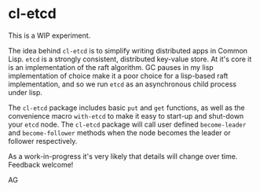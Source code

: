 # cl-etcd

This is a WIP experiment.

The idea behind `cl-etcd` is to simplify writing distributed apps in
Common Lisp.  `etcd` is a strongly consistent, distributed key-value
store.  At it's core it is an implementation of the raft algorithm.
GC pauses in my lisp implementation of choice make it a poor choice
for a lisp-based raft implementation, and so we run `etcd` as an
asynchronous child process under lisp.

The `cl-etcd` package includes basic `put` and `get` functions, as well
as the convenience macro `with-etcd` to make it easy to start-up and
shut-down your `etcd` node.  The `cl-etcd` package will call user defined
`become-leader` and `become-follower` methods when the node becomes
the leader or follower respectively.

As a work-in-progress it's very likely that details will change over
time.  Feedback welcome!

AG

